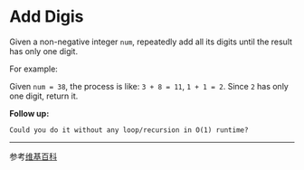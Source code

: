 Add Digis
====

Given a non-negative integer `num`, repeatedly add all its digits until the result has only one digit.

For example:

Given `num = 38`, the process is like: `3 + 8 = 11`, `1 + 1 = 2`. Since `2` has only one digit, return it.

**Follow up:**

    Could you do it without any loop/recursion in O(1) runtime?

---

参考[维基百科](https://en.wikipedia.org/wiki/Digital_root)
